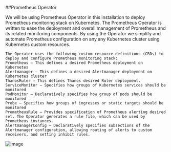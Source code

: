 ##Prometheus Operator

We will be using Prometheus Operator in this installation to deploy Prometheus monitoring stack on Kubernetes. The Prometheus Operator is written to ease the deployment and overall management of Prometheus and its related monitoring components. 
By using the Operator we simplify and automate Prometheus configuration on any any Kubernetes cluster using Kubernetes custom resources.
```
The Operator uses the following custom resource definitions (CRDs) to deploy and configure Prometheus monitoring stack:
Prometheus – This defines a desired Prometheus deployment on Kubernetes
Alertmanager – This defines a desired Alertmanager deployment on Kubernetes cluster
ThanosRuler – This defines Thanos desired Ruler deployment.
ServiceMonitor – Specifies how groups of Kubernetes services should be monitored
PodMonitor – Declaratively specifies how group of pods should be monitored
Probe – Specifies how groups of ingresses or static targets should be monitored
PrometheusRule – Provides specification of Prometheus alerting desired set. The Operator generates a rule file, which can be used by Prometheus instances.
AlertmanagerConfig – Declaratively specifies subsections of the Alertmanager configuration, allowing routing of alerts to custom receivers, and setting inhibit rules.
```

![image](https://github.com/rkrath123/csm/assets/53966749/0fa20fd3-c18a-4de8-9fc8-9dff6e41b846)
